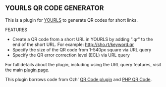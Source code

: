 YOURLS QR CODE GENERATOR
---
This is a plugin for [YOURLS](http://yourls.org) to generate QR codes for short links.

FEATURES
- Create a QR code from a short URL in YOURLS by adding ".qr" to the end of the short URL.  For example: http://sho.rt/keyword.qr
- Specify the size of the QR code from 1-540px square via URL query
- Specify the QR error correction level (ECL) via URL query

For full details about the plugin, including using the URL query features, visit the main [plugin page](http://cnvr.cc/qrplugin-readme).

This plugin borrows code from Ozh' [QR Code plugin](https://github.com/YOURLS/YOURLS/wiki/Plugin-%3D-QRCode-ShortURL) and [PHP QR Code](http://phpqrcode.sourceforge.net/).

